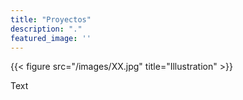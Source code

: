 ```yaml
---
title: "Proyectos"
description: "."
featured_image: ''
---
```

{{< figure src="/images/XX.jpg" title="Illustration" >}}

Text